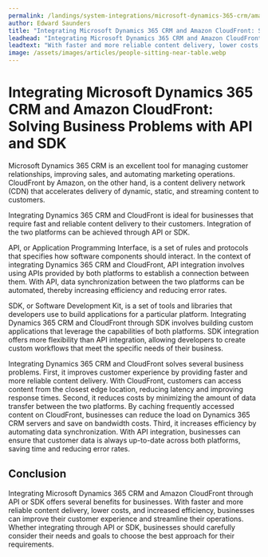 ```yaml
---
permalink: /landings/system-integrations/microsoft-dynamics-365-crm/amazon-cloudfront
author: Edward Saunders
title: "Integrating Microsoft Dynamics 365 CRM and Amazon CloudFront: Solving Business Problems with API and SDK"
leadhead: "Integrating Microsoft Dynamics 365 CRM and Amazon CloudFront through API or SDK offers several benefits for businesses"
leadtext: "With faster and more reliable content delivery, lower costs, and increased efficiency, businesses can improve their customer experience and streamline their operations. Whether integrating through API or SDK, businesses should carefully consider their needs and goals to choose the best approach for their requirements."
image: /assets/images/articles/people-sitting-near-table.webp
---
```

<div class="arttext"><h1>Integrating Microsoft Dynamics 365 CRM and Amazon CloudFront: Solving Business Problems with API and SDK</h1>
<p>Microsoft Dynamics 365 CRM is an excellent tool for managing customer relationships, improving sales, and automating marketing operations. CloudFront by Amazon, on the other hand, is a content delivery network (CDN) that accelerates delivery of dynamic, static, and streaming content to customers.</p>

<p>Integrating Dynamics 365 CRM and CloudFront is ideal for businesses that require fast and reliable content delivery to their customers. Integration of the two platforms can be achieved through API or SDK.</p>

<p>API, or Application Programming Interface, is a set of rules and protocols that specifies how software components should interact. In the context of integrating Dynamics 365 CRM and CloudFront, API integration involves using APIs provided by both platforms to establish a connection between them. With API, data synchronization between the two platforms can be automated, thereby increasing efficiency and reducing error rates.</p>

<p>SDK, or Software Development Kit, is a set of tools and libraries that developers use to build applications for a particular platform. Integrating Dynamics 365 CRM and CloudFront through SDK involves building custom applications that leverage the capabilities of both platforms. SDK integration offers more flexibility than API integration, allowing developers to create custom workflows that meet the specific needs of their business.</p>

<p>Integrating Dynamics 365 CRM and CloudFront solves several business problems. First, it improves customer experience by providing faster and more reliable content delivery. With CloudFront, customers can access content from the closest edge location, reducing latency and improving response times. Second, it reduces costs by minimizing the amount of data transfer between the two platforms. By caching frequently accessed content on CloudFront, businesses can reduce the load on Dynamics 365 CRM servers and save on bandwidth costs. Third, it increases efficiency by automating data synchronization. With API integration, businesses can ensure that customer data is always up-to-date across both platforms, saving time and reducing error rates.</p>

<h2>Conclusion</h2>

<p>Integrating Microsoft Dynamics 365 CRM and Amazon CloudFront through API or SDK offers several benefits for businesses. With faster and more reliable content delivery, lower costs, and increased efficiency, businesses can improve their customer experience and streamline their operations. Whether integrating through API or SDK, businesses should carefully consider their needs and goals to choose the best approach for their requirements.</p>
</div>